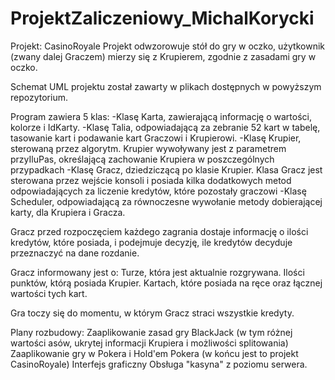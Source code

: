 # ProjektZaliczeniowy_MichalKorycki

Projekt: CasinoRoyale
Projekt odwzorowuje stół do gry w oczko, użytkownik (zwany dalej Graczem) mierzy się z Krupierem, zgodnie z zasadami gry w oczko.

Schemat UML projektu został zawarty w plikach dostępnych w powyższym repozytorium.

Program zawiera 5 klas: 
-Klasę Karta, zawierającą informację o wartości, kolorze i IdKarty.
-Klasę Talia, odpowiadającą za zebranie 52 kart w tabelę, tasowanie kart i podawanie kart Graczowi i Krupierowi.
-Klasę Krupier, sterowaną przez algorytm. Krupier wywoływany jest z parametrem przyIluPas, określającą zachowanie Krupiera w poszczególnych przypadkach
-Klasę Gracz, dziedziczącą po klasie Krupier. Klasa Gracz jest sterowana przez wejście konsoli i posiada kilka dodatkowych metod odpowiadających za liczenie kredytów, które pozostały graczowi
-Klasę Scheduler, odpowiadającą za równoczesne wywołanie metody dobierającej karty, dla Krupiera i Gracza.

Gracz przed rozpoczęciem każdego zagrania dostaje informację o ilości kredytów, które posiada, i podejmuje decyzję, ile kredytów decyduje przeznaczyć na dane rozdanie.

Gracz informowany jest o:
Turze, która jest aktualnie rozgrywana.
Ilości punktów, którą posiada Krupier.
Kartach, które posiada na ręce oraz łącznej wartości tych kart.


Gra toczy się do momentu, w którym Gracz straci wszystkie kredyty.

Plany rozbudowy:
Zaaplikowanie zasad gry BlackJack (w tym różnej wartości asów, ukrytej informacji Krupiera i możliwości splitowania)
Zaaplikowanie gry w Pokera i Hold'em Pokera (w końcu jest to projekt CasinoRoyale)
Interfejs graficzny
Obsługa "kasyna" z poziomu serwera.

